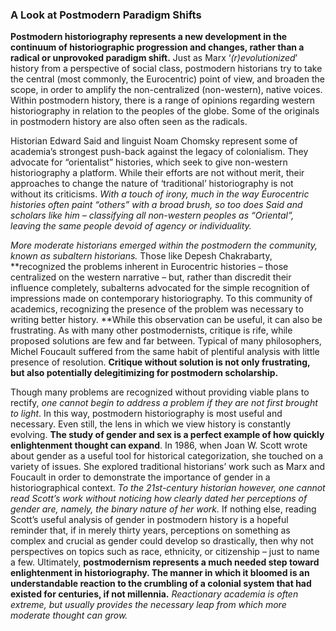 ### A Look at Postmodern Paradigm Shifts

**Postmodern historiography represents a new development in the continuum of historiographic progression and changes, rather than a radical or unprovoked paradigm shift.** Just as Marx ‘_(r)evolutionized_’ history from a perspective of social class, postmodern historians try to take the central (most commonly, the Eurocentric) point of view, and broaden the scope, in order to amplify the non-centralized (non-western), native voices. Within postmodern history, there is a range of opinions regarding western historiography in relation to the peoples of the globe. Some of the originals in postmodern history are also often seen as the radicals.

Historian Edward Said and linguist Noam Chomsky represent some of academia’s strongest push-back against the legacy of colonialism. They advocate for “orientalist” histories, which seek to give non-western historiography a platform. While their efforts are not without merit, their approaches to change the nature of ‘traditional’ historiography is not without its criticisms. _With a touch of irony, much in the way Eurocentric histories often paint “others” with a broad brush, so too does Said and scholars like him – classifying all non-western peoples as “Oriental”, leaving the same people devoid of agency or individuality._

_More moderate historians emerged within the postmodern the community, known as subaltern historians._ Those like Depesh Chakrabarty, **recognized the problems inherent in Eurocentric histories – those centralized on the western narrative – but, rather than discredit their influence completely, subalterns advocated for the simple recognition of impressions made on contemporary historiography. To this community of academics, recognizing the presence of the problem was necessary to writing better history. **While this observation can be useful, it can also be frustrating. As with many other postmodernists, critique is rife, while proposed solutions are few and far between. Typical of many philosophers, Michel Foucault suffered from the same habit of plentiful analysis with little presence of resolution. **Critique without solution is not only frustrating, but also potentially delegitimizing for postmodern scholarship.**

Though many problems are recognized without providing viable plans to rectify, _one cannot begin to address a problem if they are not first brought to light_. In this way, postmodern historiography is most useful and necessary. Even still, the lens in which we view history is constantly evolving. **The study of gender and sex is a perfect example of how quickly enlightenment thought can expand**. In 1986, when Joan W. Scott wrote about gender as a useful tool for historical categorization, she touched on a variety of issues. She explored traditional historians’ work such as Marx and Foucault in order to demonstrate the importance of gender in a historiographical context. _To the 21st-century historian however, one cannot read Scott’s work without noticing how clearly dated her perceptions of gender are, namely, the binary nature of her work._ If nothing else, reading Scott’s useful analysis of gender in postmodern history is a hopeful reminder that, if in merely thirty years, perceptions on something as complex and crucial as gender could develop so drastically, then why not perspectives on topics such as race, ethnicity, or citizenship – just to name a few. Ultimately, **postmodernism represents a much needed step toward enlightenment in historiography. The manner in which it bloomed is an understandable reaction to the crumbling of a colonial system that had existed for centuries, if not millennia.** _Reactionary academia is often extreme, but usually provides the necessary leap from which more moderate thought can grow._
